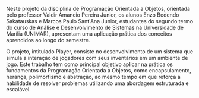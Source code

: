 Neste projeto da disciplina de Programação Orientada a Objetos, orientada pelo professor Valdir Amancio Pereira Junior, os alunos Enzo Bedendo Sakatauskas e Marcos Paulo Sant'Ana Junior, estudantes do segundo termo do curso de Análise e Desenvolvimento de Sistemas na Universidade de Marília (UNIMAR), apresentam uma aplicação prática dos conceitos aprendidos ao longo do semestre.

O projeto, intitulado Player, consiste no desenvolvimento de um sistema que simula a interação de jogadores com seus inventários em um ambiente de jogo. Este trabalho tem como principal objetivo aplicar na prática os fundamentos da Programação Orientada a Objetos, como encapsulamento, herança, polimorfismo e abstração, ao mesmo tempo em que reforça a habilidade de resolver problemas utilizando uma abordagem estruturada e escalável.
